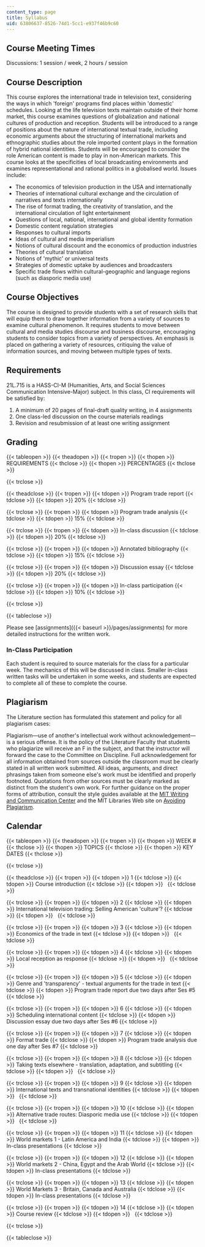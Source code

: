 ```yaml
---
content_type: page
title: Syllabus
uid: 63806637-8526-74d1-5cc1-e937f46b9c60
---
```


Course Meeting Times
--------------------

Discussions: 1 session / week, 2 hours / session

Course Description
------------------

This course explores the international trade in television text, considering the ways in which 'foreign' programs find places within 'domestic' schedules. Looking at the life television texts maintain outside of their home market, this course examines questions of globalization and national cultures of production and reception. Students will be introduced to a range of positions about the nature of international textual trade, including economic arguments about the structuring of international markets and ethnographic studies about the role imported content plays in the formation of hybrid national identities. Students will be encouraged to consider the role American content is made to play in non-American markets. This course looks at the specificities of local broadcasting environments and examines representational and rational politics in a globalised world. Issues include:

*   The economics of television production in the USA and internationally
*   Theories of international cultural exchange and the circulation of narratives and texts internationally
*   The rise of format trading, the creativity of translation, and the international circulation of light entertainment
*   Questions of local, national, international and global identity formation
*   Domestic content regulation strategies
*   Responses to cultural imports
*   Ideas of cultural and media imperialism
*   Notions of cultural discount and the economics of production industries
*   Theories of cultural translation
*   Notions of 'mythic' or universal texts
*   Strategies of domestic uptake by audiences and broadcasters
*   Specific trade flows within cultural-geographic and language regions (such as diasporic media use)

Course Objectives
-----------------

The course is designed to provide students with a set of research skills that will equip them to draw together information from a variety of sources to examine cultural phenomenon. It requires students to move between cultural and media studies discourse and business discourse, encouraging students to consider topics from a variety of perspectives. An emphasis is placed on gathering a variety of resources, critiquing the value of information sources, and moving between multiple types of texts.

Requirements
------------

21L.715 is a HASS-CI-M (Humanities, Arts, and Social Sciences Communication Intensive-Major) subject. In this class, CI requirements will be satisfied by:

1.  A minimum of 20 pages of final-draft quality writing, in 4 assignments
2.  One class-led discussion on the course materials readings
3.  Revision and resubmission of at least one writing assignment

Grading
-------

{{< tableopen >}}
{{< theadopen >}}
{{< tropen >}}
{{< thopen >}}
REQUIREMENTS
{{< thclose >}}
{{< thopen >}}
PERCENTAGES
{{< thclose >}}

{{< trclose >}}

{{< theadclose >}}
{{< tropen >}}
{{< tdopen >}}
Program trade report
{{< tdclose >}}
{{< tdopen >}}
20%
{{< tdclose >}}

{{< trclose >}}
{{< tropen >}}
{{< tdopen >}}
Program trade analysis
{{< tdclose >}}
{{< tdopen >}}
15%
{{< tdclose >}}

{{< trclose >}}
{{< tropen >}}
{{< tdopen >}}
In-class discussion
{{< tdclose >}}
{{< tdopen >}}
20%
{{< tdclose >}}

{{< trclose >}}
{{< tropen >}}
{{< tdopen >}}
Annotated bibliography
{{< tdclose >}}
{{< tdopen >}}
15%
{{< tdclose >}}

{{< trclose >}}
{{< tropen >}}
{{< tdopen >}}
Discussion essay
{{< tdclose >}}
{{< tdopen >}}
20%
{{< tdclose >}}

{{< trclose >}}
{{< tropen >}}
{{< tdopen >}}
In-class participation
{{< tdclose >}}
{{< tdopen >}}
10%
{{< tdclose >}}

{{< trclose >}}

{{< tableclose >}}

Please see [assignments]({{< baseurl >}}/pages/assignments) for more detailed instructions for the written work.

### In-Class Participation

Each student is required to source materials for the class for a particular week. The mechanics of this will be discussed in class. Smaller in-class written tasks will be undertaken in some weeks, and students are expected to complete all of these to complete the course.

Plagiarism
----------

The Literature section has formulated this statement and policy for all plagiarism cases:

Plagiarism—use of another's intellectual work without acknowledgement—is a serious offense. It is the policy of the Literature Faculty that students who plagiarize will receive an F in the subject, and that the instructor will forward the case to the Committee on Discipline. Full acknowledgement for all information obtained from sources outside the classroom must be clearly stated in all written work submitted. All ideas, arguments, and direct phrasings taken from someone else's work must be identified and properly footnoted. Quotations from other sources must be clearly marked as distinct from the student's own work. For further guidance on the proper forms of attribution, consult the style guides available at the [MIT Writing and Communication Center](http://web.mit.edu/writing/index.html) and the MIT Libraries Web site on [Avoiding Plagiarism](http://libguides.mit.edu/content.php?pid=80743&sid=598642#1885811).

Calendar
--------

{{< tableopen >}}
{{< theadopen >}}
{{< tropen >}}
{{< thopen >}}
WEEK #
{{< thclose >}}
{{< thopen >}}
TOPICS
{{< thclose >}}
{{< thopen >}}
KEY DATES
{{< thclose >}}

{{< trclose >}}

{{< theadclose >}}
{{< tropen >}}
{{< tdopen >}}
1
{{< tdclose >}}
{{< tdopen >}}
Course introduction
{{< tdclose >}}
{{< tdopen >}}
 
{{< tdclose >}}

{{< trclose >}}
{{< tropen >}}
{{< tdopen >}}
2
{{< tdclose >}}
{{< tdopen >}}
International television trading: Selling American 'culture'?
{{< tdclose >}}
{{< tdopen >}}
 
{{< tdclose >}}

{{< trclose >}}
{{< tropen >}}
{{< tdopen >}}
3
{{< tdclose >}}
{{< tdopen >}}
Economics of the trade in text
{{< tdclose >}}
{{< tdopen >}}
 
{{< tdclose >}}

{{< trclose >}}
{{< tropen >}}
{{< tdopen >}}
4
{{< tdclose >}}
{{< tdopen >}}
Local reception as response
{{< tdclose >}}
{{< tdopen >}}
 
{{< tdclose >}}

{{< trclose >}}
{{< tropen >}}
{{< tdopen >}}
5
{{< tdclose >}}
{{< tdopen >}}
Genre and 'transparency' - textual arguments for the trade in text
{{< tdclose >}}
{{< tdopen >}}
Program trade report due two days after Ses #5
{{< tdclose >}}

{{< trclose >}}
{{< tropen >}}
{{< tdopen >}}
6
{{< tdclose >}}
{{< tdopen >}}
Scheduling international content
{{< tdclose >}}
{{< tdopen >}}
Discussion essay due two days after Ses #6
{{< tdclose >}}

{{< trclose >}}
{{< tropen >}}
{{< tdopen >}}
7
{{< tdclose >}}
{{< tdopen >}}
Format trade
{{< tdclose >}}
{{< tdopen >}}
Program trade analysis due one day after Ses #7
{{< tdclose >}}

{{< trclose >}}
{{< tropen >}}
{{< tdopen >}}
8
{{< tdclose >}}
{{< tdopen >}}
Taking texts elsewhere - translation, adaptation, and subtitling
{{< tdclose >}}
{{< tdopen >}}
 
{{< tdclose >}}

{{< trclose >}}
{{< tropen >}}
{{< tdopen >}}
9
{{< tdclose >}}
{{< tdopen >}}
International texts and transnational identities
{{< tdclose >}}
{{< tdopen >}}
 
{{< tdclose >}}

{{< trclose >}}
{{< tropen >}}
{{< tdopen >}}
10
{{< tdclose >}}
{{< tdopen >}}
Alternative trade routes: Diasporic media use
{{< tdclose >}}
{{< tdopen >}}
 
{{< tdclose >}}

{{< trclose >}}
{{< tropen >}}
{{< tdopen >}}
11
{{< tdclose >}}
{{< tdopen >}}
World markets 1 - Latin America and India
{{< tdclose >}}
{{< tdopen >}}
In-class presentations
{{< tdclose >}}

{{< trclose >}}
{{< tropen >}}
{{< tdopen >}}
12
{{< tdclose >}}
{{< tdopen >}}
World markets 2 - China, Egypt and the Arab World
{{< tdclose >}}
{{< tdopen >}}
In-class presentations
{{< tdclose >}}

{{< trclose >}}
{{< tropen >}}
{{< tdopen >}}
13
{{< tdclose >}}
{{< tdopen >}}
World Markets 3 - Britain, Canada and Australia
{{< tdclose >}}
{{< tdopen >}}
In-class presentations
{{< tdclose >}}

{{< trclose >}}
{{< tropen >}}
{{< tdopen >}}
14
{{< tdclose >}}
{{< tdopen >}}
Course review
{{< tdclose >}}
{{< tdopen >}}
 
{{< tdclose >}}

{{< trclose >}}

{{< tableclose >}}